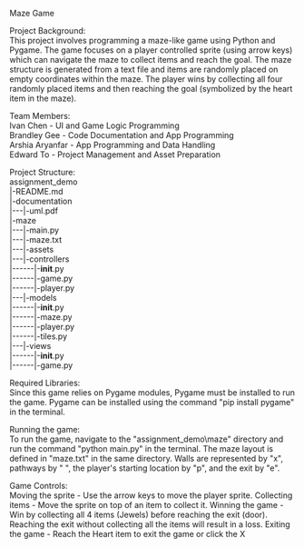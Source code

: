 Maze Game

Project Background:                                                                                   
This project involves programming a maze-like game using Python and Pygame. The game focuses on
a player controlled sprite (using arrow keys) which can navigate the maze to collect items and 
reach the goal. The maze structure is generated from a text file and items are randomly placed 
on empty coordinates within the maze. The player wins by collecting all four randomly placed items
and then reaching the goal (symbolized by the heart item in the maze).


Team Members:                                                                       
Ivan Chen       - UI and Game Logic Programming                                                       
Brandley Gee    - Code Documentation and App Programming                                            
Arshia Aryanfar - App Programming and Data Handling                                                      
Edward To       - Project Management and Asset Preparation                                              


Project Structure:                                                                                   
assignment_demo                                                                                         
|-README.md                                                                                        
|-documentation                                                                                         
|---|-uml.pdf                                                                                            
|-maze                                                                                                    
|---|-main.py                                                                                               
|---|-maze.txt                                                                                             
|---|-assets                                                                                              
|---|-controllers                                                                                        
|------|-__init__.py                                                                                  
|------|-game.py                                                                                          
|------|-player.py                                                                                    
|---|-models                                                                                           
|------|-__init__.py                                                                                 
|------|-maze.py                                                                                       
|------|-player.py                                                                                   
|------|-tiles.py                                                                                     
|---|-views                                                                                            
|------|-__init__.py                                                                                   
|------|-game.py                                                                                   


Required Libraries:                                                                                  
Since this game relies on Pygame modules, Pygame must be installed to run the game. Pygame can be
installed using the command "pip install pygame" in the terminal.


Running the game:                                                                                    
To run the game, navigate to the "assignment_demo\maze" directory and run the command "python main.py"
in the terminal. 
The maze layout is defined in "maze.txt" in the same directory. Walls are represented by "x", pathways
by " ", the player's starting location by "p", and the exit by "e".


Game Controls:                                                                                         
Moving the sprite 	- Use the arrow keys to move the player sprite.
Collecting items  	- Move the sprite on top of an item to collect it.
Winning the game 	- Win by collecting all 4 items (Jewels) before reaching the exit (door). 
					  Reaching the exit without collecting all the items will result in a loss.
Exiting the game  	- Reach the Heart item to exit the game or click the X




